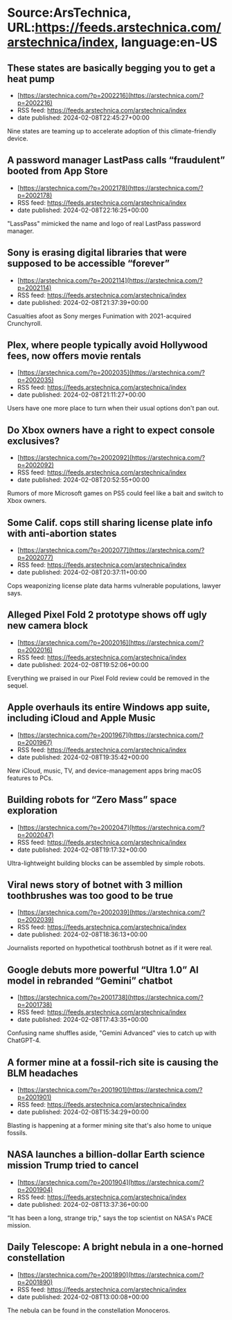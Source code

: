 # Source:ArsTechnica, URL:https://feeds.arstechnica.com/arstechnica/index, language:en-US

## These states are basically begging you to get a heat pump
 - [https://arstechnica.com/?p=2002216](https://arstechnica.com/?p=2002216)
 - RSS feed: https://feeds.arstechnica.com/arstechnica/index
 - date published: 2024-02-08T22:45:27+00:00

Nine states are teaming up to accelerate adoption of this climate-friendly device.

## A password manager LastPass calls “fraudulent” booted from App Store
 - [https://arstechnica.com/?p=2002178](https://arstechnica.com/?p=2002178)
 - RSS feed: https://feeds.arstechnica.com/arstechnica/index
 - date published: 2024-02-08T22:16:25+00:00

"LassPass" mimicked the name and logo of real LastPass password manager.

## Sony is erasing digital libraries that were supposed to be accessible “forever”
 - [https://arstechnica.com/?p=2002114](https://arstechnica.com/?p=2002114)
 - RSS feed: https://feeds.arstechnica.com/arstechnica/index
 - date published: 2024-02-08T21:37:39+00:00

Casualties afoot as Sony merges Funimation with 2021-acquired Crunchyroll.

## Plex, where people typically avoid Hollywood fees, now offers movie rentals
 - [https://arstechnica.com/?p=2002035](https://arstechnica.com/?p=2002035)
 - RSS feed: https://feeds.arstechnica.com/arstechnica/index
 - date published: 2024-02-08T21:11:27+00:00

Users have one more place to turn when their usual options don't pan out.

## Do Xbox owners have a right to expect console exclusives?
 - [https://arstechnica.com/?p=2002092](https://arstechnica.com/?p=2002092)
 - RSS feed: https://feeds.arstechnica.com/arstechnica/index
 - date published: 2024-02-08T20:52:55+00:00

Rumors of more Microsoft games on PS5 could feel like a bait and switch to Xbox owners.

## Some Calif. cops still sharing license plate info with anti-abortion states
 - [https://arstechnica.com/?p=2002077](https://arstechnica.com/?p=2002077)
 - RSS feed: https://feeds.arstechnica.com/arstechnica/index
 - date published: 2024-02-08T20:37:11+00:00

Cops weaponizing license plate data harms vulnerable populations, lawyer says.

## Alleged Pixel Fold 2 prototype shows off ugly new camera block
 - [https://arstechnica.com/?p=2002016](https://arstechnica.com/?p=2002016)
 - RSS feed: https://feeds.arstechnica.com/arstechnica/index
 - date published: 2024-02-08T19:52:06+00:00

Everything we praised in our Pixel Fold review could be removed in the sequel.

## Apple overhauls its entire Windows app suite, including iCloud and Apple Music
 - [https://arstechnica.com/?p=2001967](https://arstechnica.com/?p=2001967)
 - RSS feed: https://feeds.arstechnica.com/arstechnica/index
 - date published: 2024-02-08T19:35:42+00:00

New iCloud, music, TV, and device-management apps bring macOS features to PCs.

## Building robots for “Zero Mass” space exploration
 - [https://arstechnica.com/?p=2002047](https://arstechnica.com/?p=2002047)
 - RSS feed: https://feeds.arstechnica.com/arstechnica/index
 - date published: 2024-02-08T19:17:32+00:00

Ultra-lightweight building blocks can be assembled by simple robots.

## Viral news story of botnet with 3 million toothbrushes was too good to be true
 - [https://arstechnica.com/?p=2002039](https://arstechnica.com/?p=2002039)
 - RSS feed: https://feeds.arstechnica.com/arstechnica/index
 - date published: 2024-02-08T18:36:13+00:00

Journalists reported on hypothetical toothbrush botnet as if it were real.

## Google debuts more powerful “Ultra 1.0” AI model in rebranded “Gemini” chatbot
 - [https://arstechnica.com/?p=2001738](https://arstechnica.com/?p=2001738)
 - RSS feed: https://feeds.arstechnica.com/arstechnica/index
 - date published: 2024-02-08T17:43:35+00:00

Confusing name shuffles aside, "Gemini Advanced" vies to catch up with ChatGPT-4.

## A former mine at a fossil-rich site is causing the BLM headaches
 - [https://arstechnica.com/?p=2001901](https://arstechnica.com/?p=2001901)
 - RSS feed: https://feeds.arstechnica.com/arstechnica/index
 - date published: 2024-02-08T15:34:29+00:00

Blasting is happening at a former mining site that's also home to unique fossils.

## NASA launches a billion-dollar Earth science mission Trump tried to cancel
 - [https://arstechnica.com/?p=2001904](https://arstechnica.com/?p=2001904)
 - RSS feed: https://feeds.arstechnica.com/arstechnica/index
 - date published: 2024-02-08T13:37:36+00:00

“It has been a long, strange trip," says the top scientist on NASA's PACE mission.

## Daily Telescope: A bright nebula in a one-horned constellation
 - [https://arstechnica.com/?p=2001890](https://arstechnica.com/?p=2001890)
 - RSS feed: https://feeds.arstechnica.com/arstechnica/index
 - date published: 2024-02-08T13:00:08+00:00

The nebula can be found in the constellation Monoceros.

